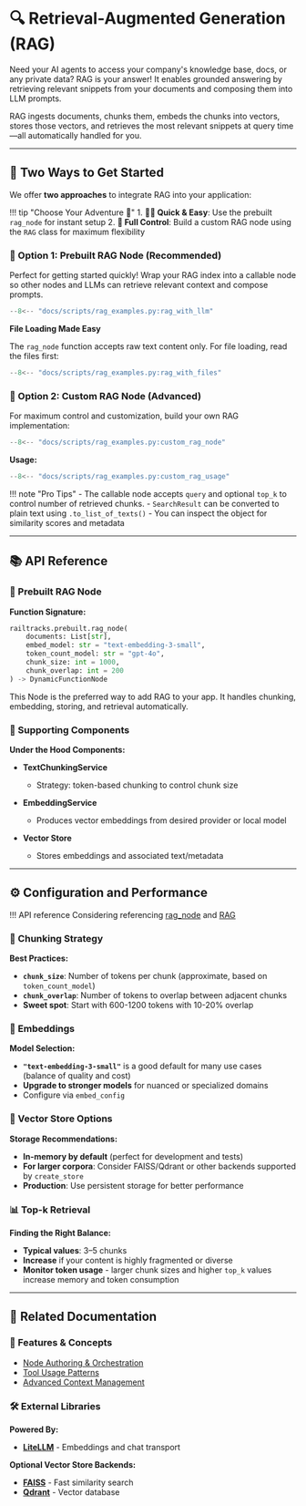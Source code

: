 # 🔍 Retrieval-Augmented Generation (RAG)

Need your AI agents to access your company's knowledge base, docs, or any private data? RAG is your answer! It enables grounded answering by retrieving relevant snippets from your documents and composing them into LLM prompts.

RAG ingests documents, chunks them, embeds the chunks into vectors, stores those vectors, and retrieves the most relevant snippets at query time—all automatically handled for you.

---

## 🎯 Two Ways to Get Started

We offer **two approaches** to integrate RAG into your application:

!!! tip "Choose Your Adventure 🚀" 
    1. **🏃‍♀️ Quick & Easy**: Use the prebuilt `rag_node` for instant setup 
    2. **🔧 Full Control**: Build a custom RAG node using the `RAG` class for maximum flexibility

### 🚀 Option 1: Prebuilt RAG Node (Recommended)

Perfect for getting started quickly! Wrap your RAG index into a callable node so other nodes and LLMs can retrieve relevant context and compose prompts.

```python
--8<-- "docs/scripts/rag_examples.py:rag_with_llm"
```

**File Loading Made Easy**

The `rag_node` function accepts raw text content only. For file loading, read the files first:

```python
--8<-- "docs/scripts/rag_examples.py:rag_with_files"
```

### 🔧 Option 2: Custom RAG Node (Advanced)

For maximum control and customization, build your own RAG implementation:

```python
--8<-- "docs/scripts/rag_examples.py:custom_rag_node"
```

**Usage:**

```python
--8<-- "docs/scripts/rag_examples.py:custom_rag_usage"
```

!!! note "Pro Tips" 
    - The callable node accepts `query` and optional `top_k` to control number of retrieved chunks. 
    - `SearchResult` can be converted to plain text using `.to_list_of_texts()` 
    - You can inspect the object for similarity scores and metadata

---

## 📚 API Reference

### 🚀 Prebuilt RAG Node

**Function Signature:**

```python
railtracks.prebuilt.rag_node(
    documents: List[str],
    embed_model: str = "text-embedding-3-small",
    token_count_model: str = "gpt-4o",
    chunk_size: int = 1000,
    chunk_overlap: int = 200
) -> DynamicFunctionNode
```

This Node is the preferred way to add RAG to your app. It handles chunking, embedding, storing, and retrieval automatically.

### 🔩 Supporting Components

**Under the Hood Components:**

- **TextChunkingService**

  - Strategy: token-based chunking to control chunk size

- **EmbeddingService**

  - Produces vector embeddings from desired provider or local model

- **Vector Store**
  - Stores embeddings and associated text/metadata

---

## ⚙️ Configuration and Performance

!!! API reference
Considering referencing [rag_node](/api_reference/prebuilt/rag_nodes.html) and [RAG](..\packages\railtracks\src\railtracks\rag\rag_core.py)

### 🧩 Chunking Strategy

**Best Practices:**

- **`chunk_size`**: Number of tokens per chunk (approximate, based on `token_count_model`)
- **`chunk_overlap`**: Number of tokens to overlap between adjacent chunks
- **Sweet spot**: Start with 600-1200 tokens with 10-20% overlap

### 🧠 Embeddings

**Model Selection:**

- **`"text-embedding-3-small"`** is a good default for many use cases (balance of quality and cost)
- **Upgrade to stronger models** for nuanced or specialized domains
- Configure via `embed_config`

### 💾 Vector Store Options

**Storage Recommendations:**

- **In-memory by default** (perfect for development and tests)
- **For larger corpora**: Consider FAISS/Qdrant or other backends supported by `create_store`
- **Production**: Use persistent storage for better performance

### 📊 Top-k Retrieval

**Finding the Right Balance:**

- **Typical values**: 3–5 chunks
- **Increase** if your content is highly fragmented or diverse
- **Monitor token usage** - larger chunk sizes and higher `top_k` values increase memory and token consumption

---

## 🔗 Related Documentation

### 📖 Features & Concepts

- [Node Authoring & Orchestration](../system_internals/node.md)
- [Tool Usage Patterns](tools/tools.md)
- [Advanced Context Management](../advanced_usage/context.md)

### 🛠️ External Libraries

**Powered By:**

- **[LiteLLM](https://github.com/BerriAI/litellm)** - Embeddings and chat transport

**Optional Vector Store Backends:**

- **[FAISS](https://github.com/facebookresearch/faiss)** - Fast similarity search
- **[Qdrant](https://qdrant.tech)** - Vector database
